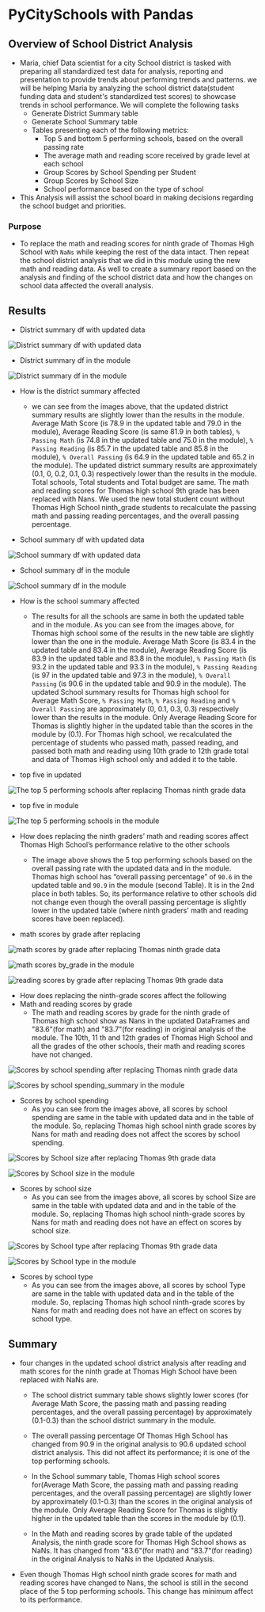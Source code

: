# **PyCitySchools with Pandas**
	
## **Overview of School District Analysis** 
* Maria, chief Data scientist for a city School district is tasked with preparing all standardized test data for analysis, reporting and presentation to provide trends about performing trends and patterns. we will be helping Maria by analyzing the school district data(student funding data and student's standardized test scores) to showcase trends in school performance. We will complete the following tasks
	* Generate District Summary table 
	* Generate School Summary table
	* Tables presenting each of the following metrics:
		* Top 5 and bottom 5 performing schools, based on the overall passing rate
		* The average math and reading score received by grade level at each school
		* Group Scores by School Spending per Student
		* Group Scores by School Size
		* School performance based on the type of school
* This Analysis will assist the school board in making decisions regarding the school budget and priorities.
 
### Purpose 
* To replace the math and reading scores for ninth grade of Thomas High School with `NaNs` while keeping the rest of the data intact. Then repeat the school district analysis that we did in this module using the new math and reading data. As well to create a summary report based on the analysis and finding of the school district data and how the changes on school data affected the overall analysis.


## **Results** 

* District summary df with updated data 

![District summary df with updated data](./Resources/district_summary_df1.png) 

* District summary df in the module 
 
![District summary df in the module](./Resources/district_summary_dfmodule.png)  

* How is the district summary affected 
	* we can see from the images above, that the updated district summary results are slightly lower than the results in the module. Average Math Score (is 78.9 in the updated table and 79.0 in the module), Average Reading Score (is same 81.9 in both tables), `% Passing Math` (is 74.8 in the updated table and 75.0 in the module), `% Passing Reading` (is 85.7 in the updated table and 85.8 in the module), `% Overall Passing` (is 64.9 in the updated table and 65.2 in the module). The updated district summary results are approximately (0.1, 0, 0.2, 0.1, 0.3) respectively lower than the results in the module. Total schools, Total students and Total budget are same. The math and reading scores for Thomas high school 9th grade has been replaced with Nans. We used the new total student count without Thomas High School ninth_grade students to recalculate the passing math and passing reading percentages, and the overall passing percentage. 

* School summary df with updated data 

![School summary df with updated data](/Resources/per_school_summary_df.png)

* School summary df in the module 

![School summary df in the module](/Resources/per_school_summary_dfmod.png) 
 
* How is the school summary affected 
	* The results for all the schools are same in both the updated table and in the module. As you can see from the images above, for Thomas high school some of the results in the new table are slightly lower than the one in the module. Average Math Score (is 83.4 in the updated table and 83.4 in the module), Average Reading Score (is 83.9 in the updated table and 83.8 in the module), `% Passing Math` (is 93.2 in the updated table and 93.3 in the module), `% Passing Reading` (is 97 in the updated table and 97.3 in the module), `% Overall Passing` (is 90.6 in the updated table and 90.9 in the module). The updated School summary results for Thomas high school for Average Math Score, `% Passing Math`, `% Passing Reading` and `% Overall Passing` are approximately (0, 0.1, 0.3, 0.3) respectively lower than the results in the module. Only Average Reading Score for Thomas is slightly higher in the updated table than the scores in the module by (0.1). For Thomas high school, we recalculated the percentage of students who passed math, passed reading, and passed both math and reading using 10th grade to 12th grade total and data of Thomas High school only and added it to the table.  

* top five in updated 

![The top 5 performing schools after replacing Thomas ninth grade data](./Resources/top_schools_dfnew.png) 

* top five in module 
 
![The top 5 performing schools in the module](./Resources/top_schools_df.png) 
	
* How does replacing the ninth graders’ math and reading scores affect Thomas High School’s performance relative to the other schools 
	* The image above shows the 5 top performing schools based on the overall passing rate with the updated data and in the module. Thomas high school has “overall passing percentage” of `90.6` in the updated table and `90.9` in the module (second Table). It is in the 2nd place in both tables. So, its performance relative to other schools did not change even though the overall passing percentage is slightly lower in the updated table (where ninth graders' math and reading scores have been replaced). 

* math scores by grade after replacing 

![math scores by grade after replacing Thomas ninth grade data](./Resources/math_scores_by_gradenew.png) 
 
 
![math scores by_grade in the module](./Resources/math_scores_by_gradmod.png) 


![reading scores by grade after replacing Thomas 9th grade data](./Resources/reading_scores_by_gradenew.png) 

* How does replacing the ninth-grade scores affect the following 
* Math and reading scores by grade 
	* The math and reading scores by grade for the ninth grade of Thomas high school show as Nans in the updated DataFrames and "83.6"(for math) and "83.7"(for reading) in original analysis of the module.  The 10th, 11 th and 12th grades of Thomas High School and all the grades of the other schools, their math and reading scores have not changed. 


![Scores by school spending after replacing Thomas ninth grade data](./Resources/spending_summary_dfnew.png) 


![Scores by school spending_summary in the module](./Resources/spending_summary_dfmod.png) 
 
 
* Scores by school spending
	* As you can see from the images above, all scores by school spending are same in the table with updated data and in the table of the module. So, replacing Thomas high school ninth grade scores by Nans for math and reading does not affect the scores by school spending. 

![Scores by School size after replacing Thomas 9th grade data](./Resources/size_summary_dfnew.png)  

![Scores by School size in the module](./Resources/size_summary_dfmod.png) 

* Scores by school size
	* As you can see from the images above, all scores by school Size are same in the table with updated data and and in the table of the module. So, replacing Thomas high school ninth-grade scores by Nans for math and reading does not have an effect on scores by school size. 
		
![Scores by School type after replacing Thomas 9th grade data](./Resources/type_summary_dfnew.png) 

![Scores by School type in the module](./Resources/type_summary_dfmod.png) 

* Scores by school type
	* As you can see from the images above, all scores by school Type are same in the table with updated data and in the table of the module. So, replacing Thomas high school ninth-grade scores by Nans for math and reading does not have an effect on scores by school type. 

## **Summary** 
* four changes in the updated school district analysis after reading and math scores for the ninth grade at Thomas High School have been replaced with NaNs are.

	* The school district summary table shows slightly lower scores (for Average Math Score, the passing math and passing reading percentages, and the overall passing percentage) by approximately (0.1-0.3) than the school district summary in the module.

	* The overall passing percentage Of Thomas High School has changed from 90.9 in the original analysis to 90.6 updated school district analysis. This did not affect its performance; it is one of the top performing schools.

	* In the School summary table, Thomas High school scores for(Average Math Score, the passing math and passing reading percentages, and the overall passing percentage) are slightly lower by approximately (0.1-0.3) than the scores in the original analysis of the module. Only Average Reading Score for Thomas is slightly higher in the updated table than the scores in the module by (0.1).

	* In the Math and reading scores by grade table of the updated Analysis, the ninth grade score for Thomas High School shows as NaNs. It has changed from "83.6"(for math) and "83.7"(for reading) in the original Analysis to NaNs in the Updated Analysis.

* Even though Thomas High school ninth grade scores for math and reading scores have changed to Nans, the school is still in the second place of the 5 top performing schools. This change has minimum affect to its performance.


